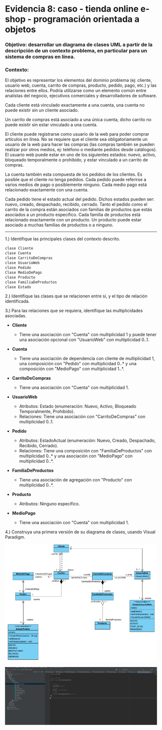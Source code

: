 # Evidencia 8: caso - tienda online e-shop - programación orientada a objetos

### Objetivo: desarrollar un diagrama de clases UML a partir de la descripción de un contexto problema, en particular para un sistema de compras en línea.

### Contexto:

El objetivo es representar los elementos del dominio problema (ej: cliente, usuario web, cuenta, carrito de compras, producto, pedido, pago, etc.) y las relaciones entre ellos. Podría utilizarse como un elemento común entre analistas del negocio, ejecutivos comerciales y desarrolladores de software.

Cada cliente está vinculado exactamente a una cuenta, una cuenta no puede existir sin un cliente asociado.

Un carrito de compras está asociado a una única cuenta, dicho carrito no puede existir sin estar vinculado a una cuenta.

El cliente puede registrarse como usuario de la web para poder comprar artículos en línea. No se requiere que el cliente sea obligatoriamente un usuario de la web para hacer las compras (las compras también se pueden realizar por otros medios, ej: teléfono o mediante pedidos desde catálogos). El usuario web puede estar en uno de los siguientes estados: nuevo, activo, bloqueado temporalmente o prohibido, y estar vinculado a un carrito de compras.

La cuenta también esta compuesta de los pedidos de los clientes. Es posible que el cliente no tenga pedidos. Cada pedido puede referirse a varios medios de pago o posiblemente ninguno. Cada medio pago está relacionado exactamente con una cuenta.

Cada pedido tiene el estado actual del pedido. Dichos estados pueden ser: nuevo, creado, despachado, recibido, cerrado. Tanto el pedido como el carrito de la compra están asociados con familias de productos que estás asociados a un producto específico. Cada familia de productos está relacionado exactamente con un producto. Un producto puede estar asociado a muchas familias de productos o a ninguno.

 ---

1.) Identifique las principales clases del contexto descrito.

```
clase Cliente
clase Cuenta
clase CarritoDeCompras
clase UsuarioWeb
clase Pedido
Clase MedioDePago
clase Producto
clase FamiliaDeProductos
clase Estado
```

2.) Identifique las clases que se relacionen entre sí, y el tipo de relación identificada.

3.) Para las relaciones que se requiera, identifique las multiplicidades asociadas.

- **Cliente**
  -  Tiene una asociación con "Cuenta" con multiplicidad 1 y puede tener una asociación opcional con "UsuarioWeb" con multiplicidad 0..1.

- **Cuenta**
  - Tiene una asociación de dependencia con cliente de multiplicidad 1, una composición con "Pedido" con multiplicidad 0..* y una composición con "MedioPago" con multiplicidad 1..*.

- **CarritoDeCompras**
  - Tiene una asociación con "Cuenta" con multiplicidad 1.

- **UsuarioWeb**
  - Atributos: Estado (enumeración: Nuevo, Activo, Bloqueado Temporalmente, Prohibido).
  - Relaciones: Tiene una asociación con "CarritoDeCompras" con multiplicidad 0..1.

- **Pedido**
  - Atributos: EstadoActual (enumeración: Nuevo, Creado, Despachado, Recibido, Cerrado).
  - Relaciones: Tiene una composición con "FamiliaDeProductos" con multiplicidad 0..* y una asociación con "MedioPago" con multiplicidad 0..*.

- **FamiliaDeProductos**
  - Tiene una asociación de agregación con "Producto" con multiplicidad 0..*.

- **Producto**
  - Atributos: Ninguno específico.

- **MedioPago**
  - Tiene una asociación con "Cuenta" con multiplicidad 1.

4.) Construya una primera versión de su diagrama de clases, usando Visual Paradigm.

![uml-diagram](https://github.com/Diego-LC/e-shop_POO/blob/main/UML%20Class%20diagram%20e-shop.png)

![IntelliJ-screenshot](https://github.com/Diego-LC/e-shop_POO/blob/main/e-shop%20IntelliJ%20screenshot.png)
